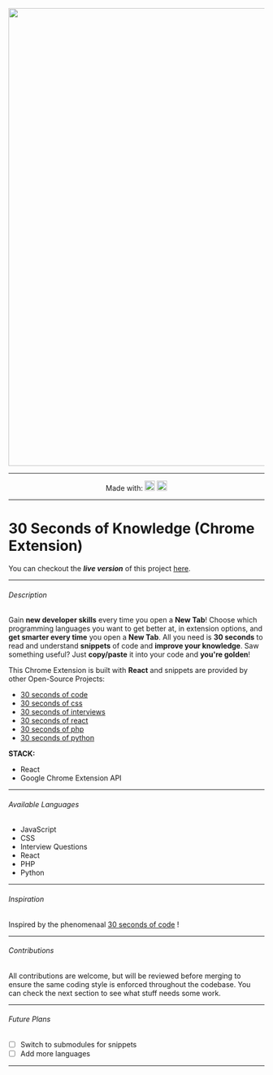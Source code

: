 <p align="center"><img width=900 src="https://raw.githubusercontent.com/petrovicstefanrs/30_seconds_of_knowledge/master/misc/Promo_Marquee.jpg"/></a></p>

------

<p align="center">
  Made with: 
  <img src="https://cdn4.iconfinder.com/data/icons/logos-3/600/React.js_logo-512.png" height=20 /> 
  <img src="https://proxy.duckduckgo.com/iu/?u=http%3A%2F%2Ficons.iconarchive.com%2Ficons%2Fdtafalonso%2Fandroid-lollipop%2F512%2FChrome-icon.png&f=1" height=20/>
</p>

------

# 30 Seconds of Knowledge (Chrome Extension)

You can checkout the ***live version*** of this project [here](https://ratefolio.petrovicstefan.rs).

------

###### Description

Gain **new developer skills** every time you open a **New Tab**! Choose which programming languages you want to get better at, in extension options, and **get smarter every time** you open a **New Tab**. All you need is **30 seconds** to read and understand **snippets** of code and **improve your knowledge**. Saw something useful? Just **copy/paste** it into your code and **you're golden**!

This Chrome Extension is built with **React** and snippets are provided by other Open-Source Projects:
- [30 seconds of code](https://github.com/30-seconds/30-seconds-of-code)
- [30 seconds of css](https://github.com/30-seconds/30-seconds-of-css)
- [30 seconds of interviews](https://github.com/30-seconds/30-seconds-of-interviews)
- [30 seconds of react](https://github.com/30-seconds/30-seconds-of-react)
- [30 seconds of php](https://github.com/appzcoder/30-seconds-of-php-code)
- [30 seconds of python](https://github.com/kriadmin/30-seconds-of-python-code)

**STACK:**

- React
- Google Chrome Extension API

------

###### Available Languages

- JavaScript
- CSS
- Interview Questions
- React
- PHP
- Python

------

###### Inspiration

Inspired by the phenomenaal [30 seconds of code](https://github.com/30-seconds/30-seconds-of-code) !

------

###### Contributions

All contributions are welcome, but will be reviewed before merging to ensure the same coding style is enforced throughout the codebase. You can check the next section to see what stuff needs some work.

------

###### Future Plans

- [ ] Switch to submodules for snippets
- [ ] Add more languages

------

